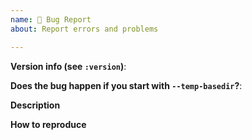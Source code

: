 ```yaml
---
name: 🐛 Bug Report
about: Report errors and problems

---
```


**Version info (see `:version`)**:

**Does the bug happen if you start with `--temp-basedir`?**:

**Description**

**How to reproduce**
<!-- Link to the affected site, or steps to reproduce the issue
(if possible/applicable). -->
